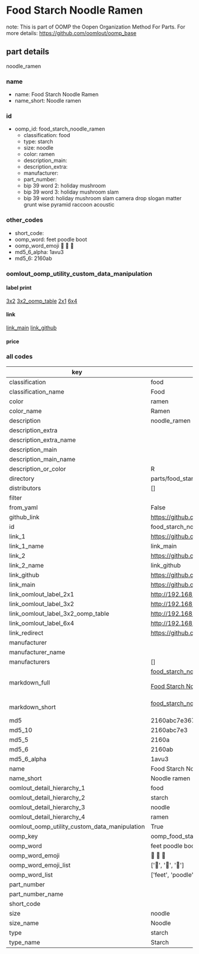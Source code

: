 # Food Starch Noodle Ramen  

note: This is part of OOMP the Oopen Organization Method For Parts. For more details: https://github.com/oomlout/oomp_base

##  part details
  



noodle_ramen



### name
* name: Food Starch Noodle Ramen
* name_short: Noodle ramen
### id
* oomp_id: food_starch_noodle_ramen
  * classification: food
  * type: starch
  * size: noodle
  * color: ramen
  * description_main: 
  * description_extra: 
  * manufacturer: 
  * part_number: 
  * bip 39 word 2: holiday mushroom
  * bip 39 word 3: holiday mushroom slam
  * bip 39 word: holiday mushroom slam camera drop slogan matter grunt wise pyramid raccoon acoustic

### other_codes
* short_code: 
* oomp_word: feet poodle boot
* oomp_word_emoji :feet: :poodle: :boot:
* md5_6_alpha: 1avu3
* md5_6: 2160ab






### oomlout_oomp_utility_custom_data_manipulation
#### label print
[3x2](http://192.168.1.245:1112/?label=oomp%201avu3)
[3x2_oomp_table](http://192.168.1.108:1112/?label=oomp%201avu3)
[2x1](http://192.168.1.242:1112/?label=oomp%201avu3)
[6x4](http://192.168.1.55:1112/?label=oomp%201avu3)    

#### link

[link_main](https://github.com/oomlout/oomlout_oomp_version_1_messy/tree/main/parts/food_starch_noodle_ramen) [link_github](https://github.com/oomlout/oomlout_oomp_version_1_messy/tree/main/parts/food_starch_noodle_ramen)                             

#### price







### all codes 
| key | value |  
| --- | --- |  
| classification | food |  
| classification_name | Food |  
| color | ramen |  
| color_name | Ramen |  
| description | noodle_ramen |  
| description_extra |  |  
| description_extra_name |  |  
| description_main |  |  
| description_main_name |  |  
| description_or_color | R  |  
| directory | parts/food_starch_noodle_ramen |  
| distributors | [] |  
| filter |  |  
| from_yaml | False |  
| github_link | https://github.com/oomlout/oomlout_oomp_part_src/tree/main/parts/food_starch_noodle_ramen |  
| id | food_starch_noodle_ramen |  
| link_1 | https://github.com/oomlout/oomlout_oomp_version_1_messy/tree/main/parts/food_starch_noodle_ramen |  
| link_1_name | link_main |  
| link_2 | https://github.com/oomlout/oomlout_oomp_version_1_messy/tree/main/parts/food_starch_noodle_ramen |  
| link_2_name | link_github |  
| link_github | https://github.com/oomlout/oomlout_oomp_version_1_messy/tree/main/parts/food_starch_noodle_ramen |  
| link_main | https://github.com/oomlout/oomlout_oomp_version_1_messy/tree/main/parts/food_starch_noodle_ramen |  
| link_oomlout_label_2x1 | http://192.168.1.242:1112/?label=oomp%201avu3 |  
| link_oomlout_label_3x2 | http://192.168.1.245:1112/?label=oomp%201avu3 |  
| link_oomlout_label_3x2_oomp_table | http://192.168.1.108:1112/?label=oomp%201avu3 |  
| link_oomlout_label_6x4 | http://192.168.1.55:1112/?label=oomp%201avu3 |  
| link_redirect | https://github.com/oomlout/oomlout_oomp_version_1_messy/tree/main/parts/food_starch_noodle_ramen |  
| manufacturer |  |  
| manufacturer_name |  |  
| manufacturers | [] |  
| markdown_full | [food_starch_noodle_ramen](none)<br>[](none)<br>[Food Starch Noodle Ramen](none)<br><br> |  
| markdown_short | [food_starch_noodle_ramen](none)<br><br> |  
| md5 | 2160abc7e367312b2fa1b20b96247366 |  
| md5_10 | 2160abc7e3 |  
| md5_5 | 2160a |  
| md5_6 | 2160ab |  
| md5_6_alpha | 1avu3 |  
| name | Food Starch Noodle Ramen |  
| name_short | Noodle ramen |  
| oomlout_detail_hierarchy_1 | food |  
| oomlout_detail_hierarchy_2 | starch |  
| oomlout_detail_hierarchy_3 | noodle |  
| oomlout_detail_hierarchy_4 | ramen |  
| oomlout_oomp_utility_custom_data_manipulation | True |  
| oomp_key | oomp_food_starch_noodle_ramen |  
| oomp_word | feet poodle boot |  
| oomp_word_emoji | :feet: :poodle: :boot: |  
| oomp_word_emoji_list | [':feet:', ':poodle:', ':boot:'] |  
| oomp_word_list | ['feet', 'poodle', 'boot'] |  
| part_number |  |  
| part_number_name |  |  
| short_code |  |  
| size | noodle |  
| size_name | Noodle |  
| type | starch |  
| type_name | Starch |  
